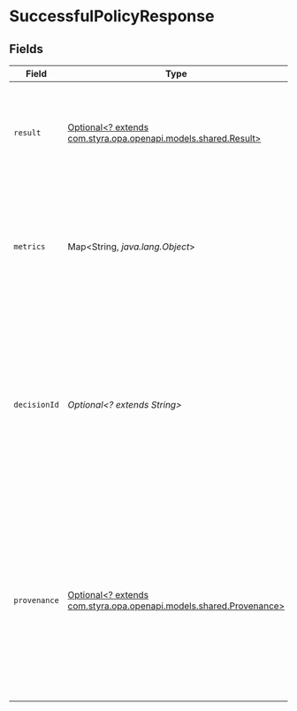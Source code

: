 # SuccessfulPolicyResponse


## Fields

| Field                                                                                                                                                                                                                                      | Type                                                                                                                                                                                                                                       | Required                                                                                                                                                                                                                                   | Description                                                                                                                                                                                                                                |
| ------------------------------------------------------------------------------------------------------------------------------------------------------------------------------------------------------------------------------------------ | ------------------------------------------------------------------------------------------------------------------------------------------------------------------------------------------------------------------------------------------ | ------------------------------------------------------------------------------------------------------------------------------------------------------------------------------------------------------------------------------------------ | ------------------------------------------------------------------------------------------------------------------------------------------------------------------------------------------------------------------------------------------ |
| `result`                                                                                                                                                                                                                                   | [Optional<? extends com.styra.opa.openapi.models.shared.Result>](../../models/shared/Result.md)                                                                                                                                            | :heavy_minus_sign:                                                                                                                                                                                                                         | The base or virtual document referred to by the URL path. If the path is undefined, this key will be omitted.                                                                                                                              |
| `metrics`                                                                                                                                                                                                                                  | Map<String, *java.lang.Object*>                                                                                                                                                                                                            | :heavy_minus_sign:                                                                                                                                                                                                                         | If query metrics are enabled, this field contains query performance metrics collected during the parse, compile, and evaluation steps.                                                                                                     |
| `decisionId`                                                                                                                                                                                                                               | *Optional<? extends String>*                                                                                                                                                                                                               | :heavy_minus_sign:                                                                                                                                                                                                                         | If decision logging is enabled, this field contains a string that uniquely identifies the decision. The identifier will be included in the decision log event for this decision. Callers can use the identifier for correlation purposes.  |
| `provenance`                                                                                                                                                                                                                               | [Optional<? extends com.styra.opa.openapi.models.shared.Provenance>](../../models/shared/Provenance.md)                                                                                                                                    | :heavy_minus_sign:                                                                                                                                                                                                                         | Provenance information can be requested on individual API calls and are returned inline with the API response. To obtain provenance information on an API call, specify the `provenance=true` query parameter when executing the API call. |